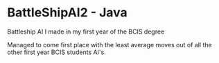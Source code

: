 # BattleShipAI2 - Java
Battleship AI I made in my first year of the BCIS degree



Managed to come first place with the least average moves out of all the other first year BCIS students AI's.
